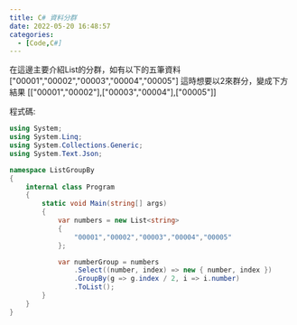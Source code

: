 ```yaml
---
title: C# 資料分群
date: 2022-05-20 16:48:57
categories:
  - [Code,C#]
---
```


在這邊主要介紹List的分群，如有以下的五筆資料
["00001","00002","00003","00004","00005"]
這時想要以2來群分，變成下方結果
[["00001","00002"],["00003","00004"],["00005"]]

程式碼:
```csharp
using System;
using System.Linq;
using System.Collections.Generic;
using System.Text.Json;

namespace ListGroupBy
{
    internal class Program
    {
        static void Main(string[] args)
        {
            var numbers = new List<string>
            {
                "00001","00002","00003","00004","00005"
            };

            var numberGroup = numbers
                .Select((number, index) => new { number, index })
                .GroupBy(g => g.index / 2, i => i.number)
                .ToList();
        }
    }
}

```
